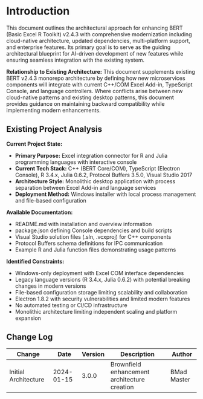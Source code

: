 # Introduction

This document outlines the architectural approach for enhancing BERT (Basic Excel R Toolkit) v2.4.3 with comprehensive modernization including cloud-native architecture, updated dependencies, multi-platform support, and enterprise features. Its primary goal is to serve as the guiding architectural blueprint for AI-driven development of new features while ensuring seamless integration with the existing system.

**Relationship to Existing Architecture:**
This document supplements existing BERT v2.4.3 monorepo architecture by defining how new microservices components will integrate with current C++/COM Excel Add-in, TypeScript Console, and language controllers. Where conflicts arise between new cloud-native patterns and existing desktop patterns, this document provides guidance on maintaining backward compatibility while implementing modern enhancements.

## Existing Project Analysis

**Current Project State:**
- **Primary Purpose:** Excel integration connector for R and Julia programming languages with interactive console
- **Current Tech Stack:** C++ (BERT Core/COM), TypeScript (Electron Console), R 3.4.x, Julia 0.6.2, Protocol Buffers 3.5.0, Visual Studio 2017
- **Architecture Style:** Monolithic desktop application with process separation between Excel Add-in and language services
- **Deployment Method:** Windows installer with local process management and file-based configuration

**Available Documentation:**
- README.md with installation and overview information
- package.json defining Console dependencies and build scripts
- Visual Studio solution files (.sln, .vcxproj) for C++ components
- Protocol Buffers schema definitions for IPC communication
- Example R and Julia function files demonstrating usage patterns

**Identified Constraints:**
- Windows-only deployment with Excel COM interface dependencies
- Legacy language versions (R 3.4.x, Julia 0.6.2) with potential breaking changes in modern versions
- File-based configuration storage limiting scalability and collaboration
- Electron 1.8.2 with security vulnerabilities and limited modern features
- No automated testing or CI/CD infrastructure
- Monolithic architecture limiting independent scaling and platform expansion

## Change Log
| Change | Date | Version | Description | Author |
|--------|------|---------|-------------|---------|
| Initial Architecture | 2024-01-15 | 3.0.0 | Brownfield enhancement architecture creation | BMad Master |
